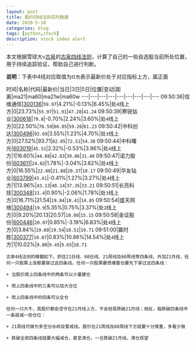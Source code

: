 ```yaml
---
layout: post
title: 股价四线法则实时数据
date: 2020-5-10
categories: blog
tags: [python,stock]
description: stock index alert
---
```



本文根据雪球大v[古泉](https://xueqiu.com/u/7148646888)的[古泉四线法则](https://xueqiu.com/7148646888/130498192)，计算了自己的一些自选股当前所处位置，用于持续追踪验证，帮助自己进行判断。

**说明**：下表中4线对应取值为`红色`表示最新价处于对应指标上方，属正面

时间|名称|代码|最新价|当日|3日|5日|位置|变动|距离|ma21|ma60|ma21w|ma60w
---|---|---|---|---|---|---|---|---
09:50:36|信维通信|[300136](https://xueqiu.com/S/SZ300136)|`59.97`|4.21%|-0.13%|6.45%|处`4`线上方|0|23.73%|`55.97`|`51.91`|`47.28`|`41.24`
09:50:39|寒锐钴业|[300618](https://xueqiu.com/S/SZ300618)|`79.8`|-0.70%|2.24%|3.60%|处`4`线上方|0|22.50%|`76.59`|`66.05`|`59.26`|`61.23`
09:50:42|中科创达|[300496](https://xueqiu.com/S/SZ300496)|`92.69`|3.55%|1.23%|4.70%|处`3`线上方|0|27.52%|93.71|`82.05`|`72.51`|`54.38`
09:50:44|中科曙光|[603019](https://xueqiu.com/S/SH603019)|`45.51`|2.32%|-0.53%|3.96%|处`4`线上方|1|16.60%|`44.88`|`42.83`|`39.86`|`31.48`
09:50:47|诺力股份|[603611](https://xueqiu.com/S/SH603611)|`24.02`|1.78%|-3.04%|3.62%|处`4`线上方|0|16.55%|`22.60`|`21.88`|`20.37`|`18.17`
09:50:49|华友钴业|[603799](https://xueqiu.com/S/SH603799)|`43.41`|-0.41%|1.27%|3.27%|处`4`线上方|1|13.96%|`43.13`|`40.14`|`37.35`|`33.21`
09:50:51|长亮科技|[300348](https://xueqiu.com/S/SZ300348)|`21.4`|0.90%|-2.06%|1.78%|处`3`线上方|0|16.71%|21.54|`19.84`|`18.41`|`14.85`
09:50:54|盛天网络|[300494](https://xueqiu.com/S/SZ300494)|`19.9`|5.35%|0.75%|3.37%|处`2`线上方|0|9.20%|20.13|20.57|`18.08`|`15.15`
09:50:58|金证股份|[600446](https://xueqiu.com/S/SH600446)|`20.07`|0.85%|-3.19%|6.83%|处`4`线上方|0|3.84%|`19.60`|`19.54`|`18.51`|`19.71`
09:51:00|赢时胜|[300377](https://xueqiu.com/S/SZ300377)|`10.87`|0.83%|10.86%|14.54%|处`4`线上方|1|10.02%|`9.80`|`9.45`|`9.65`|`10.71`

```
古泉4线法则的精髓如下。抓住21日线、60日线、21周线及60周线等四条线，外加21月线，任何一只股票上涨都要穿过这四条线，任何一只股票要想爆雷也要先下穿过这四条线：

+ 当股价爬上四条线中的两条可以少量建仓

+ 爬上四条线中的三条可以加大仓位

+ 爬上四条线中的四条可以全仓

任何一只大牛，其股价都会坚守在21月线上方，不会轻易跌破21月线；相反，每跌破四条线中一条就减一些仓位：

+ 21周线可做为多空分水岭及警戒线，股价在21周线及60周线下方就要十分慎重，多看少做

+ 跌破全部四条线就要大幅减仓，甚至清仓，一旦跌破21月线，清仓观望
```
